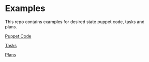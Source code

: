 # Examples

This repo contains examples for desired state puppet code, tasks and plans.

[Puppet Code](https://github.com/kinners00/puppet-examples/tree/production/examples/puppet-code)

[Tasks](https://github.com/kinners00/puppet-examples/tree/production/examples/tasks)

[Plans](https://github.com/kinners00/puppet-examples/tree/production/examples/plans)
